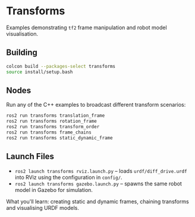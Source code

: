 # Transforms

Examples demonstrating `tf2` frame manipulation and robot model visualisation.

## Building
```bash
colcon build --packages-select transforms
source install/setup.bash
```

## Nodes
Run any of the C++ examples to broadcast different transform scenarios:
```bash
ros2 run transforms translation_frame
ros2 run transforms rotation_frame
ros2 run transforms transform_order
ros2 run transforms frame_chains
ros2 run transforms static_dynamic_frame
```

## Launch Files
- `ros2 launch transforms rviz.launch.py` – loads `urdf/diff_drive.urdf` into RViz using the configuration in `config/`.
- `ros2 launch transforms gazebo.launch.py` – spawns the same robot model in Gazebo for simulation.

What you'll learn: creating static and dynamic frames, chaining transforms and visualising URDF models.
